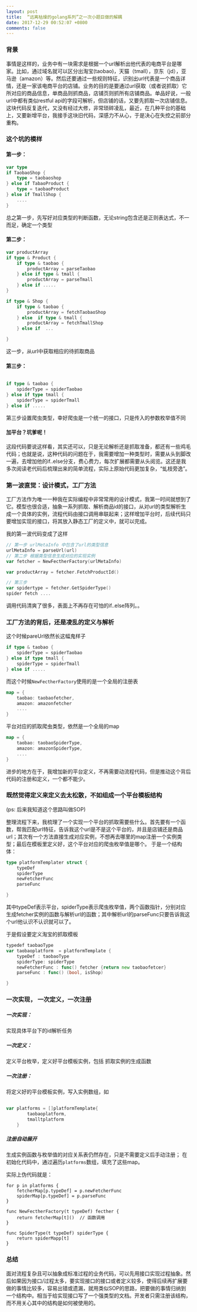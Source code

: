 ```yaml
---
layout: post
title:  “远离枯燥的golang系列”之一次小题巨做的解耦
date: 2017-12-29 00:52:07 +0800
comments: false
---
```


### 背景

事情是这样的，业务中有一块需求是根据一个url解析出他代表的电商平台是哪家。比如，通过域名就可以区分出淘宝(taobao)，天猫（tmall），京东（jd），亚马逊（amazon）等。然后还要通过一些规则特征，识别出url代表是一个商品详情，还是一家该电商平台的店铺。业务的目的是要通过url获取（或者说抓取）它所对应的商品信息，单商品则抓商品，店铺页则抓所有店铺商品。单品好说，一般url中都有类似restful api的字段可解析，但店铺的话，又要先抓取一次店铺信息。
这块代码反复迭代，又没有经过大修，非常琐碎凌乱，最近，在几种平台的基础上，又要新增平台，我接手这块旧代码，深感力不从心，于是决心在失控之前部分重构。

### 这个坑的模样


#### 第一步：

```go
var type
if TaobaoShop {
	type = taobaoshop
} else if TabaoProduct {
	type = taobaoProduct
} else if TmallShop {
	....
}


```

总之第一步，先写好对应类型的判断函数，无论string包含还是正则表达式，不一而足，确定一个类型


#### 第二步：

```go
var productArray
if type & Product {
	if type & taobao {
		productArray = parseTaobao
	} else if type & tmall {
		productArray = parseTmall
	} else if .....
}

if type & Shop {
	if type & taobao {
		productArray = fetchTaobaoShop
	} else  if type & tmall {
		productArray = fetchTmallShop
	} else if  ...

}
```
这一步，从url中获取相应的待抓取商品


#### 第三步：
```go

if type & taobao {
	spiderType = spiderTaobao
} else if type tmall {
	spiderType = spiderTmall
} else if .....
```

第三步设置爬虫类型，幸好爬虫是一个统一的接口，只是传入的参数枚举值不同


#### 加平台？坑爹呢！

这段代码要说这样看，其实还可以，只是无论解析还是抓取准备，都还有一些鸡毛代码；也就是说，这种代码的问题在于，我需要增加一种类型时，需要从头到脚改一遍，去增加他的if..else分支，费心费力，每次扩展都需要从头阅览。这还是我多次阅读老代码后梳理出来的简单流程，实际上原始代码更加复杂，“虬枝旁逸”。

### 第一波直觉：设计模式，工厂方法

工厂方法作为唯一一种我在实际编程中非常常用的设计模式，我第一时间就想到了它。模型也很合适，抽象一系列抓取、解析商品id的接口，从对url的类型解析生成一个具体的实例，流程代码由接口调用串联起来；这样增加平台时，后续代码只要增加实现的接口，将其放入静态工厂的定义中，就可以完成。

我的第一波代码变成了这样

```go
// 第一步 urlMetaInfo 中包含了url的类型信息
urlMetaInfo = parseUrl(url)
// 第二步 根据类型信息生成对应的实现实例
var fetcher = NewFectherFactory(urlMetaInfo)

var productArray = fetcher.FetchProductId()

// 第三步
var spidertype = fetcher.GetSpiderType()
spider fetch ....

```

调用代码清爽了很多，表面上不再存在可怕的if..else阵列。。

### 工厂方法的背后，还是凌乱的定义与解析

这个时候pareUrl依然长这幅鬼样子
```go
if type & taobao {
	spiderType = spiderTaobao
} else if type tmall {
	spiderType = spiderTmall
} else if .....
```

而这个时候`NewFectherFactory`使用的是一个全局的注册表
```go
map = {
	taobao: taobaofetcher,
	amazon: amazonfetcher
	....
}
```

平台对应的抓取爬虫类型，依然是一个全局的map
```go
map = {
	taobao: taobaoSpiderType,
	amazon: amazonSpiderType,
	....
}
```

进步的地方在于，我增加新的平台定义，不再需要动流程代码，但是推动这个背后代码的注册和定义，一个都不能少。

### 既然觉得定义来定义去太松散，不如组成一个平台模板结构

(ps: 后来我知道这个思路叫做SOP)

整理流程下来，我梳理了一个实现一个平台的抓取需要些什么。首先要有一个函数，帮我匹配url特征，告诉我这个url是不是这个平台的，并且是店铺还是商品url；其次有一个方法直接生成对应实例，不想再去哪里的map注册一个实例类型；最后在模板里定义好，这个平台对应的爬虫枚举值是哪个。
于是一个结构体：

```go
type platformTemplater struct {
	typeDef
	spiderType
	newFetcherFunc
	parseFunc

}
```

其中typeDef表示平台，spiderType表示爬虫枚举值，两个函数指针，分别对应生成fetcher实例的函数与解析url的函数；其中解析url的parseFunc只要告诉我这个url他认识不认识就可以了。

于是假设要定义淘宝的抓取模板

```go
typedef taobaoType
var taobaoplatform  = platformTemplate {
	typeDef : taobaoType
	spiderType: spiderType
	newFetcherFunc : func() fetcher {return new taobaofetcer}
	parseFunc : func() (bool, isShop)

}

```


### 一次实现， 一次定义，一次注册


##### 一次实现：

实现具体平台下的id解析任务

##### 一次定义：

定义平台枚举，定义好平台模板实例，包括 抓取实例的生成函数
	
##### 一次注册：

将定义好的平台模板实例，写入实例数组，如
	
	
```go
	
var platforms = []platformTemplate{
		taobaoplatform,
		tmalltplatform
	}
```
	
	
##### 注册自动展开

生成实例函数与枚举值的对应关系表仍然存在，只是不需要定义后手动注册； 在初始化代码中，通过遍历`platforms`数组，填充了这些map。

实际上伪代码就是：

```
for p in platforms {
	fetcherMap[p.typeDef] = p.newFetcherFunc
	spiderMap[p.typeDef] = p.parseFunc
}

func NewFectherFactory(t typeDef) fecther {
	return fetcherMap[t]()  // 函数调用
}

func SpiderType(t typeDef) spiderType {
	return spiderMapp[t]
}

```


### 总结

面对流程复杂且可以抽象成标准过程的业务代码，可以先用接口实现过程抽象。然后如果因为接口/过程太多，要实现接口的接口或者定义较多，使得后续再扩展要做的事情比较多，容易出错或遗漏，就用类似SOP的思路，把要做的事情归纳到一个结构中。相当于给实现接口写了一个强类型的文档。开发者只需注册该结构，而不用关心其中的结构是如何被使用的。








